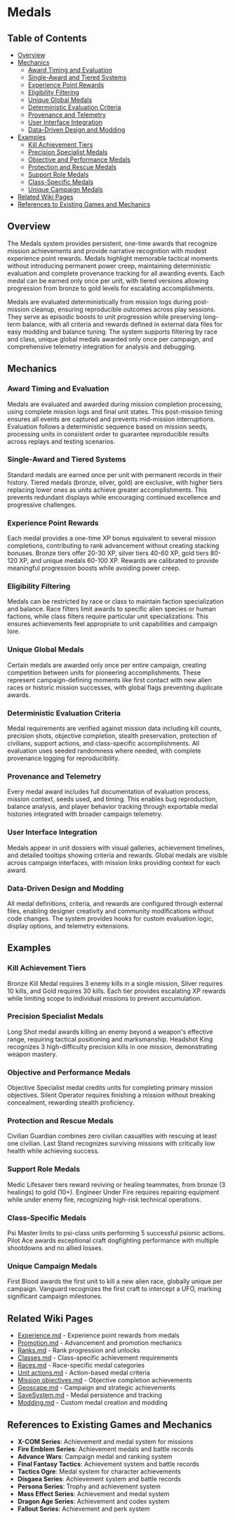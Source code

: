 # Medals

## Table of Contents
- [Overview](#overview)
- [Mechanics](#mechanics)
  - [Award Timing and Evaluation](#award-timing-and-evaluation)
  - [Single-Award and Tiered Systems](#single-award-and-tiered-systems)
  - [Experience Point Rewards](#experience-point-rewards)
  - [Eligibility Filtering](#eligibility-filtering)
  - [Unique Global Medals](#unique-global-medals)
  - [Deterministic Evaluation Criteria](#deterministic-evaluation-criteria)
  - [Provenance and Telemetry](#provenance-and-telemetry)
  - [User Interface Integration](#user-interface-integration)
  - [Data-Driven Design and Modding](#data-driven-design-and-modding)
- [Examples](#examples)
  - [Kill Achievement Tiers](#kill-achievement-tiers)
  - [Precision Specialist Medals](#precision-specialist-medals)
  - [Objective and Performance Medals](#objective-and-performance-medals)
  - [Protection and Rescue Medals](#protection-and-rescue-medals)
  - [Support Role Medals](#support-role-medals)
  - [Class-Specific Medals](#class-specific-medals)
  - [Unique Campaign Medals](#unique-campaign-medals)
- [Related Wiki Pages](#related-wiki-pages)
- [References to Existing Games and Mechanics](#references-to-existing-games-and-mechanics)

## Overview
The Medals system provides persistent, one-time awards that recognize mission achievements and provide narrative recognition with modest experience point rewards. Medals highlight memorable tactical moments without introducing permanent power creep, maintaining deterministic evaluation and complete provenance tracking for all awarding events. Each medal can be earned only once per unit, with tiered versions allowing progression from bronze to gold levels for escalating accomplishments.

Medals are evaluated deterministically from mission logs during post-mission cleanup, ensuring reproducible outcomes across play sessions. They serve as episodic boosts to unit progression while preserving long-term balance, with all criteria and rewards defined in external data files for easy modding and balance tuning. The system supports filtering by race and class, unique global medals awarded only once per campaign, and comprehensive telemetry integration for analysis and debugging.

## Mechanics
### Award Timing and Evaluation
Medals are evaluated and awarded during mission completion processing, using complete mission logs and final unit states. This post-mission timing ensures all events are captured and prevents mid-mission interruptions. Evaluation follows a deterministic sequence based on mission seeds, processing units in consistent order to guarantee reproducible results across replays and testing scenarios.

### Single-Award and Tiered Systems
Standard medals are earned once per unit with permanent records in their history. Tiered medals (bronze, silver, gold) are exclusive, with higher tiers replacing lower ones as units achieve greater accomplishments. This prevents redundant displays while encouraging continued excellence and progressive challenges.

### Experience Point Rewards
Each medal provides a one-time XP bonus equivalent to several mission completions, contributing to rank advancement without creating stacking bonuses. Bronze tiers offer 20-30 XP, silver tiers 40-60 XP, gold tiers 80-120 XP, and unique medals 60-100 XP. Rewards are calibrated to provide meaningful progression boosts while avoiding power creep.

### Eligibility Filtering
Medals can be restricted by race or class to maintain faction specialization and balance. Race filters limit awards to specific alien species or human factions, while class filters require particular unit specializations. This ensures achievements feel appropriate to unit capabilities and campaign lore.

### Unique Global Medals
Certain medals are awarded only once per entire campaign, creating competition between units for pioneering accomplishments. These represent campaign-defining moments like first contact with new alien races or historic mission successes, with global flags preventing duplicate awards.

### Deterministic Evaluation Criteria
Medal requirements are verified against mission data including kill counts, precision shots, objective completion, stealth preservation, protection of civilians, support actions, and class-specific accomplishments. All evaluation uses seeded randomness where needed, with complete provenance logging for reproducibility.

### Provenance and Telemetry
Every medal award includes full documentation of evaluation process, mission context, seeds used, and timing. This enables bug reproduction, balance analysis, and player behavior tracking through exportable medal histories integrated with broader campaign telemetry.

### User Interface Integration
Medals appear in unit dossiers with visual galleries, achievement timelines, and detailed tooltips showing criteria and rewards. Global medals are visible across campaign interfaces, with mission links providing context for each award.

### Data-Driven Design and Modding
All medal definitions, criteria, and rewards are configured through external files, enabling designer creativity and community modifications without code changes. The system provides hooks for custom evaluation logic, display options, and telemetry extensions.

## Examples
### Kill Achievement Tiers
Bronze Kill Medal requires 3 enemy kills in a single mission, Silver requires 10 kills, and Gold requires 30 kills. Each tier provides escalating XP rewards while limiting scope to individual missions to prevent accumulation.

### Precision Specialist Medals
Long Shot medal awards killing an enemy beyond a weapon's effective range, requiring tactical positioning and marksmanship. Headshot King recognizes 3 high-difficulty precision kills in one mission, demonstrating weapon mastery.

### Objective and Performance Medals
Objective Specialist medal credits units for completing primary mission objectives. Silent Operator requires finishing a mission without breaking concealment, rewarding stealth proficiency.

### Protection and Rescue Medals
Civilian Guardian combines zero civilian casualties with rescuing at least one civilian. Last Stand recognizes surviving missions with critically low health while achieving success.

### Support Role Medals
Medic Lifesaver tiers reward reviving or healing teammates, from bronze (3 healings) to gold (10+). Engineer Under Fire requires repairing equipment while under enemy fire, recognizing high-risk technical operations.

### Class-Specific Medals
Psi Master limits to psi-class units performing 5 successful psionic actions. Pilot Ace awards exceptional craft dogfighting performance with multiple shootdowns and no allied losses.

### Unique Campaign Medals
First Blood awards the first unit to kill a new alien race, globally unique per campaign. Vanguard recognizes the first craft to intercept a UFO, marking significant campaign milestones.

## Related Wiki Pages

- [Experience.md](../units/Experience.md) - Experience point rewards from medals
- [Promotion.md](../units/Promotion.md) - Advancement and promotion mechanics
- [Ranks.md](../units/Ranks.md) - Rank progression and unlocks
- [Classes.md](../units/Classes.md) - Class-specific achievement requirements
- [Races.md](../units/Races.md) - Race-specific medal categories
- [Unit actions.md](../battlescape/Unit%20actions.md) - Action-based medal criteria
- [Mission objectives.md](../battlescape/Mission%20objectives.md) - Objective completion achievements
- [Geoscape.md](../geoscape/Geoscape.md) - Campaign and strategic achievements
- [SaveSystem.md](../technical/SaveSystem.md) - Medal persistence and tracking
- [Modding.md](../technical/Modding.md) - Custom medal creation and modding

## References to Existing Games and Mechanics

- **X-COM Series**: Achievement and medal system for missions
- **Fire Emblem Series**: Achievement medals and battle records
- **Advance Wars**: Campaign medal and ranking system
- **Final Fantasy Tactics**: Achievement system and battle records
- **Tactics Ogre**: Medal system for character achievements
- **Disgaea Series**: Achievement system and battle records
- **Persona Series**: Trophy and achievement system
- **Mass Effect Series**: Achievement and medal system
- **Dragon Age Series**: Achievement and codex system
- **Fallout Series**: Achievement and perk system

